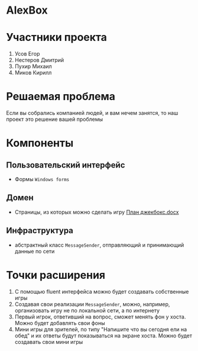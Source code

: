 # AlexBox
# Участники проекта
  1. Усов Егор
  2. Нестеров Дмитрий
  3. Пухир Михаил
  4. Миков Кирилл
# Решаемая проблема
Если вы собрались компанией людей, и вам нечем занятся, то наш проект это решение вашей проблемы
# Компоненты
## Пользовательский интерфейс
  - Формы `Windows forms`
## Домен
  - Страницы, из которых можно сделать игру [План джекбокс.docx](https://github.com/Grobokopatel/Alexbox/files/7641486/default.docx)
## Инфраструктура
  - абстрактный класс `MessageSender`, отправляющий и принимающий данные по сети
# Точки расширения
  1. С помощью fluent интерфейса можно будет создавать собственные игры
  2. Создавая свои реализации `MessageSender`, можно, например, организовать игру не по локальной сети, а по интернету
  3. Первый игрок, ответивший на вопрос, сможет менять фон у хоста. Можно будет добавлять свои фоны
  4. Мини игры для зрителей, по типу "Напишите что вы сегодня ели на обед" и их ответы будут показываться на экране хоста. Можно будет создавать свои мини игры
